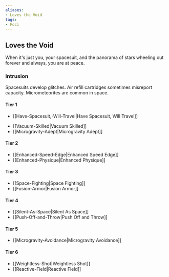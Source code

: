 ```yaml
---
aliases:
- Loves the Void
tags:
- Foci
---
```


  
## Loves the Void  
When it's just you, your spacesuit, and the panorama of stars wheeling out forever and always, you are at peace.  
 ### Intrusion  
Spacesuits develop glitches. Air refill cartridges sometimes misreport capacity. Micrometeorites are common in space.   
#### Tier 1    
  - [[Have-Spacesuit,-Will-Travel|Have Spacesuit, Will Travel]]  
* [[Vacuum-Skilled|Vacuum Skilled]]  
* [[Microgravity-Adept|Microgravity Adept]]  
#### Tier 2    
* [[Enhanced-Speed-Edge|Enhanced Speed Edge]]  
* [[Enhanced-Physique|Enhanced Physique]]  
#### Tier 3    
  - [[Space-Fighting|Space Fighting]]  
  - [[Fusion-Armor|Fusion Armor]]  
#### Tier 4    
* [[Silent-As-Space|Silent As Space]]  
* [[Push-Off-and-Throw|Push Off and Throw]]  
#### Tier 5    
* [[Microgravity-Avoidance|Microgravity Avoidance]]  
#### Tier 6    
  - [[Weightless-Shot|Weightless Shot]]  
  - [[Reactive-Field|Reactive Field]]